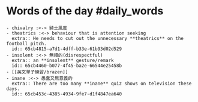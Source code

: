 # Words of the day #daily_words
	- chivalry :<-> 騎士風度
	- theatrics :<-> behaviour that is attention seeking
	  extra:: He needs to cut out the unnecessary **theatrics** on the football pitch.
	  id:: 65cb4815-a7d1-4dff-b33e-61b93d02d529
	- insolent :<-> 無禮的(disrespectful)
	  extra:: an **insolent** gesture/remark
	  id:: 65cb4460-b077-4f45-ba2e-66544e25458b
	- [[英文單子練習/brazen]]
	- inane :<-> 愚蠢又無意義的
	  extra:: There are too many **inane** quiz shows on television these days.
	  id:: 65cb453c-4385-4934-9fe7-d1f4847ea640